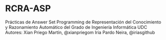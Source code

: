 # RCRA-ASP
Prácticas de Answer Set Programming de Representación del Conocimiento y Razonamiento Automático del Grado de Ingeniería Informática UDC
Autores: 
Xian Priego Martín, @xianpriegom
Iria Pardo Neira,  @iriasgithub
